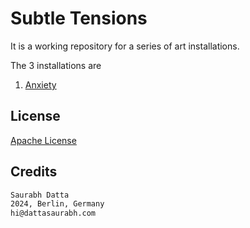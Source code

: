 # Subtle Tensions

It is a working repository for a series of art installations.

The 3 installations are

1. [Anxiety](Anxiety/)

## License

[Apache License](LICENSE)

## Credits

```txt
Saurabh Datta
2024, Berlin, Germany
hi@dattasaurabh.com
```
